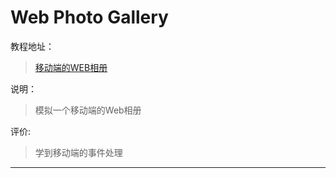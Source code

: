 # Web Photo Gallery

教程地址：
>[移动端的WEB相册](http://www.imooc.com/learn/140)

说明：
>模拟一个移动端的Web相册

评价:
>学到移动端的事件处理

---
